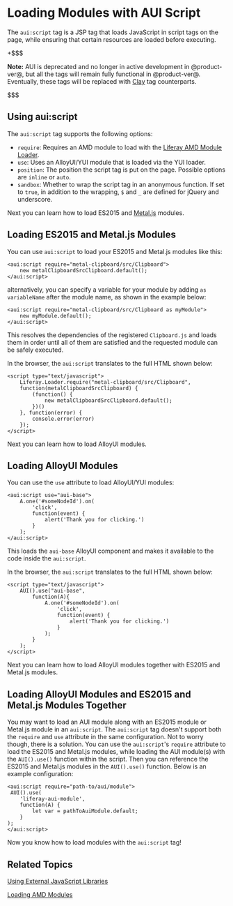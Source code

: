 # Loading Modules with AUI Script [](id=loading-modules-with-aui-script)

The `aui:script` tag is a JSP tag that loads JavaScript in script tags on the 
page, while ensuring that certain resources are loaded before executing. 

+$$$

**Note:** AUI is deprecated and no longer in active development in 
@product-ver@, but all the tags will remain fully functional in @product-ver@. 
Eventually, these tags will be replaced with 
[Clay](https://claycss.com/) 
tag counterparts.

$$$

## Using aui:script [](id=using-aui-script)

The `aui:script` tag supports the following options:

- `require`: Requires an AMD module to load with the 
  [Liferay AMD Module Loader](https://github.com/liferay/liferay-amd-loader#amd-module-loader).
- `use`: Uses an AlloyUI/YUI module that is loaded via the YUI loader.
- `position`: The position the script tag is put on the page.  Possible 
  options are `inline` or `auto`.
- `sandbox`: Whether to wrap the script tag in an anonymous function. If set 
  to `true`, in addition to the wrapping, `$` and `_` are defined for jQuery 
  and underscore.

Next you can learn how to load ES2015 and 
[Metal.js](https://metaljs.com/) 
modules.

## Loading ES2015 and Metal.js Modules [](id=loading-es2015-and-metaljs-modules)

You can use `aui:script` to load your ES2015 and Metal.js modules like this:

    <aui:script require="metal-clipboard/src/Clipboard">
        new metalClipboardSrcClipboard.default();
    </aui:script>

alternatively, you can specify a variable for your module by adding 
`as variableName` after the module name, as shown in the example below:

    <aui:script require="metal-clipboard/src/Clipboard as myModule">
        new myModule.default();
    </aui:script>

This resolves the dependencies of the registered `Clipboard.js` and loads them 
in order until all of them are satisfied and the requested module can be safely 
executed. 

In the browser, the `aui:script` translates to the full HTML shown below:

    <script type="text/javascript">
        Liferay.Loader.require("metal-clipboard/src/Clipboard", 
        function(metalClipboardSrcClipboard) {
            (function() {
                new metalClipboardSrcClipboard.default();
            })()
        }, function(error) {
            console.error(error)
        });
    </script>
 
Next you can learn how to load AlloyUI modules.

## Loading AlloyUI Modules [](id=loading-alloyui-modules)

You can use the `use` attribute to load AlloyUI/YUI modules:

    <aui:script use="aui-base">
        A.one('#someNodeId').on(
            'click',
            function(event) {
                alert('Thank you for clicking.')
            }
        );
    </aui:script>

This loads the `aui-base` AlloyUI component and makes it available to the 
code inside the `aui:script`.

In the browser, the `aui:script` translates to the full HTML shown below:

    <script type="text/javascript">
        AUI().use("aui-base",
            function(A){
                A.one('#someNodeId').on(
                    'click',
                    function(event) {
                        alert('Thank you for clicking.')
                    }
                );
            }
        );
    </script>

Next you can learn how to load AlloyUI modules together with ES2015 and Metal.js 
modules. 

## Loading AlloyUI Modules and ES2015 and Metal.js Modules Together [](id=loading-alloyui-modules-and-es2015-and-metal-js-modules-together)

You may want to load an AUI module along with an ES2015 module or Metal.js 
module in an `aui:script`. The `aui:script` tag doesn't support both the 
`require` and `use` attribute in the same configuration. Not to worry though, 
there is a solution. You can use the `aui:script`'s `require` attribute to load 
the ES2015 and Metal.js modules, while loading the AUI module(s) with the 
`AUI().use()` function within the script. Then you can reference the ES2015 and 
Metal.js modules in the `AUI().use()` function. Below is an example 
configuration:

    <aui:script require="path-to/aui/module">
     AUI().use(
        'liferay-aui-module', 
        function(A) {
            let var = pathToAuiModule.default;
        }
    );
    </aui:script>

Now you know how to load modules with the `aui:script` tag! 

## Related Topics [](id=related-topics)

[Using External JavaScript Libraries](/develop/tutorials/-/knowledge_base/7-1/using-external-javascript-libraries)

[Loading AMD Modules](/develop/tutorials/-/knowledge_base/7-1/loading-amd-modules-in-liferay)
